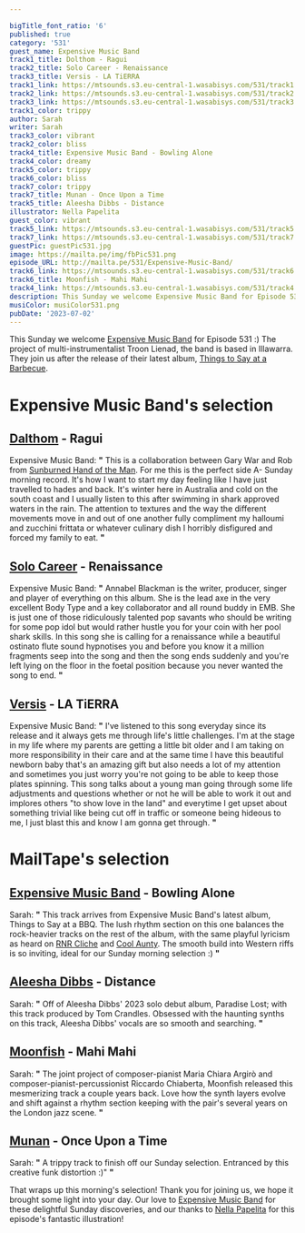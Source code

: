 ```yaml
---

bigTitle_font_ratio: '6'
published: true
category: '531'
guest_name: Expensive Music Band
track1_title: Dolthom - Ragui
track2_title: Solo Career - Renaissance
track3_title: Versis - LA TiERRA
track1_link: https://mtsounds.s3.eu-central-1.wasabisys.com/531/track1.mp3
track2_link: https://mtsounds.s3.eu-central-1.wasabisys.com/531/track2.mp3
track3_link: https://mtsounds.s3.eu-central-1.wasabisys.com/531/track3.mp3
track1_color: trippy
author: Sarah
writer: Sarah
track3_color: vibrant
track2_color: bliss
track4_title: Expensive Music Band - Bowling Alone
track4_color: dreamy
track5_color: trippy
track6_color: bliss
track7_color: trippy
track7_title: Munan - Once Upon a Time
track5_title: Aleesha Dibbs - Distance
illustrator: Nella Papelita
guest_color: vibrant
track5_link: https://mtsounds.s3.eu-central-1.wasabisys.com/531/track5.mp3
track7_link: https://mtsounds.s3.eu-central-1.wasabisys.com/531/track7.mp3
guestPic: guestPic531.jpg
image: https://mailta.pe/img/fbPic531.png
episode_URL: http://mailta.pe/531/Expensive-Music-Band/
track6_link: https://mtsounds.s3.eu-central-1.wasabisys.com/531/track6.mp3
track6_title: Moonfish - Mahi Mahi
track4_link: https://mtsounds.s3.eu-central-1.wasabisys.com/531/track4.mp3
description: This Sunday we welcome Expensive Music Band for Episode 531 :) The project of multi-instrumentalist Troon Lienad, the band is based in Illawarra. They join us after the release of their latest album, Things to Say at a Barbecue.
musiColor: musiColor531.png
pubDate: '2023-07-02'
---
```

 This Sunday we welcome [Expensive Music Band](https://expensivemusicband.bandcamp.com/) for Episode 531 :) The project of multi-instrumentalist Troon Lienad, the band is based in Illawarra. They join us after the release of their latest album, [Things to Say at a Barbecue](https://permanentslump.bandcamp.com/album/things-to-say-at-a-bbq).

# Expensive Music Band's selection

## [Dalthom](https://feedingtuberecords.bandcamp.com/album/frame-slip) - Ragui
Expensive Music Band: **"** This is a collaboration between Gary War and Rob from [Sunburned Hand of the Man](https://sunburnedhandoftheman.bandcamp.com/). For me this is the perfect side A- Sunday morning record. It's how I want to start my day feeling like I have just travelled to hades and back. It's winter here in Australia and cold on the south coast and I usually listen to this after swimming in shark approved waters in the rain. The attention to textures and the way the different movements move in and out of one another fully compliment my halloumi and zucchini frittata or whatever culinary dish I horribly disfigured and forced my family to eat. **"** 

## [Solo Career](https://solocareer.bandcamp.com/track/renaissance) - Renaissance
Expensive Music Band: **"** Annabel Blackman is the writer, producer, singer and player of everything on this album. She is the lead axe in the very excellent Body Type and a key collaborator and all round buddy in EMB. She is just one of those ridiculously talented pop savants who should be writing for some pop idol but would rather hustle you for your coin with her pool shark skills. In this song she is calling for a renaissance while a beautiful ostinato flute sound hypnotises you and before you know it a million fragments seep into the song and then the song ends suddenly and you're left lying on the floor in the foetal position because you never wanted the song to end. **"** 

## [Versis](https://versis.bandcamp.com/track/la-tierra) - LA TiERRA
Expensive Music Band: **"** I've listened to this song everyday since its release and it always gets me through life's little challenges. I'm at the stage in my life where my parents are getting a little bit older and I am taking on more responsibility in their care and at the same time I have this beautiful newborn baby that's an amazing gift but also needs a lot of my attention and sometimes you just worry you're not going to be able to keep those plates spinning. This song talks about a young man going through some life adjustments and questions whether or not he will be able to work it out and implores others "to show love in the land" and everytime I get upset about something trivial like being cut off in traffic or someone being hideous to me, I just blast this and know I am gonna get through. **"** 

# MailTape's selection

## [Expensive Music Band](https://expensivemusicband.bandcamp.com/) - Bowling Alone
Sarah: **"** This track arrives from Expensive Music Band's latest album, Things to Say at a BBQ. The lush rhythm section on this one balances the rock-heavier tracks on the rest of the album, with the same playful lyricism as heard on [RNR Cliche](https://expensivemusicband.bandcamp.com/track/rnr-cliche) and [Cool Aunty](https://expensivemusicband.bandcamp.com/track/cool-aunty). The smooth build into Western riffs is so inviting, ideal for our Sunday morning selection :) **"** 

## [Aleesha Dibbs](https://www.instagram.com/aleeshadibbs/?hl=en-gb) - Distance
Sarah: **"** Off of Aleesha Dibbs' 2023 solo debut album, Paradise Lost; with this track produced by Tom Crandles. Obsessed with the haunting synths on this track, Aleesha Dibbs' vocals are so smooth and searching. **"** 

## [Moonfish](https://moonfish.bandcamp.com/) - Mahi Mahi
Sarah: **"** The joint project of composer-pianist Maria Chiara Argirò and composer-pianist-percussionist Riccardo Chiaberta, Moonfish released this mesmerizing track a couple years back. Love how the synth layers evolve and shift against a rhythm section keeping with the pair's several years on the London jazz scene. **"** 

## [Munan](https://www.instagram.com/p/CtdF0VMpM6j/?hl=en-gb) - Once Upon a Time
Sarah: **"** A trippy track to finish off our Sunday selection. Entranced by this creative funk distortion :)" **"** 

That wraps up this morning's selection! Thank you for joining us, we hope it brought some light into your day. Our love to [Expensive Music Band](https://expensivemusicband.bandcamp.com/) for these delightful Sunday discoveries, and our thanks to [Nella Papelita](https://nellapapelita.portfoliobox.net/contact) for this episode's fantastic illustration!
